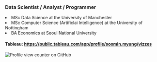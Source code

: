 ### Data Scientist / Analyst / Programmer

<p><li>MSc Data Science at the University of Manchester</li>
<li>MSc Computer Science (Artificlai Intelligence) at the University of Nottingham</li>
<li>BA Economics at Seoul National University</li></p>

#### Tableau: https://public.tableau.com/app/profile/soomin.myung/vizzes

![Profile view counter on GitHub](https://komarev.com/ghpvc/?username=soominmyung)
